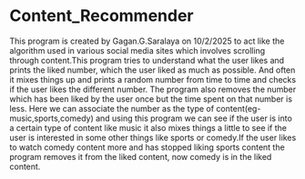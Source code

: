 # Content_Recommender
This program is created by Gagan.G.Saralaya on 10/2/2025 to act like the algorithm used in various social media sites
which involves scrolling through content.This program tries to understand what the 
user likes and prints the liked number, which the user liked as much as possible. And often it 
mixes things up and prints a random number from time to time and checks if the user likes 
the different number. The program also removes the number which has been liked by the user once but
the time spent on that number is less.
Here we can associate the number as the type of content(eg- music,sports,comedy)
and using this program we can see if the user is into a certain type of content like music 
it also mixes things a little to see if the user is interested in some other things like sports
or comedy.If the user likes to watch comedy content more and has stopped liking sports content
the program removes it from the liked content, now comedy is in the liked content.
